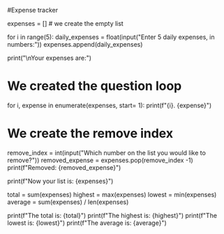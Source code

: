 #Expense tracker

expenses = [] # we create the empty list

for i in range(5):
    daily_expenses = float(input("Enter 5 daily expenses, in numbers:"))
    expenses.append(daily_expenses)
    
print("\nYour expenses are:")

# We created the question loop

for i, expense in enumerate(expenses, start= 1):
    print(f"{i}. {expense}")
    
# We create the remove index

remove_index = int(input("Which number on the list you would like to remove?"))
removed_expense = expenses.pop(remove_index -1)
print(f"Removed: {removed_expense}")

print(f"Now your list is: {expenses}")

total = sum(expenses)
highest = max(expenses)
lowest = min(expenses)
average = sum(expenses) / len(expenses)

print(f"The total is: {total}")
print(f"The highest is: {highest}")
print(f"The lowest is: {lowest}")
print(f"The average is: {average}")
